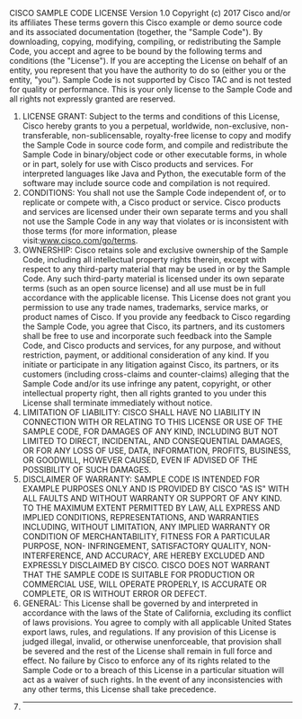 CISCO SAMPLE CODE LICENSE Version 1.0 Copyright (c) 2017 Cisco and/or its affiliates
These terms govern this Cisco example or demo source code and its associated documentation (together, the "Sample Code"). By downloading, copying, modifying, compiling, or redistributing the Sample Code, you accept and agree to be bound by the following terms and conditions (the "License"). If you are accepting the License on behalf of an entity, you represent that you have the authority to do so (either you or the entity, "you"). Sample Code is not supported by Cisco TAC and is not tested for quality or performance. This is your only license to the Sample Code and all rights not expressly granted are reserved.
1.	LICENSE GRANT: Subject to the terms and conditions of this License, Cisco hereby grants to you a perpetual, worldwide, non-exclusive, non- transferable, non-sublicensable, royalty-free license to copy and modify the Sample Code in source code form, and compile and redistribute the Sample Code in binary/object code or other executable forms, in whole or in part, solely for use with Cisco products and services. For interpreted languages like Java and Python, the executable form of the software may include source code and compilation is not required.
2.	CONDITIONS: You shall not use the Sample Code independent of, or to replicate or compete with, a Cisco product or service. Cisco products and services are licensed under their own separate terms and you shall not use the Sample Code in any way that violates or is inconsistent with those terms (for more information, please visit:www.cisco.com/go/terms.
3.	OWNERSHIP: Cisco retains sole and exclusive ownership of the Sample Code, including all intellectual property rights therein, except with respect to any third-party material that may be used in or by the Sample Code. Any such third-party material is licensed under its own separate terms (such as an open source license) and all use must be in full accordance with the applicable license. This License does not grant you permission to use any trade names, trademarks, service marks, or product names of Cisco. If you provide any feedback to Cisco regarding the Sample Code, you agree that Cisco, its partners, and its customers shall be free to use and incorporate such feedback into the Sample Code, and Cisco products and services, for any purpose, and without restriction, payment, or additional consideration of any kind. If you initiate or participate in any litigation against Cisco, its partners, or its customers (including cross-claims and counter-claims) alleging that the Sample Code and/or its use infringe any patent, copyright, or other intellectual property right, then all rights granted to you under this License shall terminate immediately without notice.
4.	LIMITATION OF LIABILITY: CISCO SHALL HAVE NO LIABILITY IN CONNECTION WITH OR RELATING TO THIS LICENSE OR USE OF THE SAMPLE CODE, FOR DAMAGES OF ANY KIND, INCLUDING BUT NOT LIMITED TO DIRECT, INCIDENTAL, AND CONSEQUENTIAL DAMAGES, OR FOR ANY LOSS OF USE, DATA, INFORMATION, PROFITS, BUSINESS, OR GOODWILL, HOWEVER CAUSED, EVEN IF ADVISED OF THE POSSIBILITY OF SUCH DAMAGES.
5.	DISCLAIMER OF WARRANTY: SAMPLE CODE IS INTENDED FOR EXAMPLE PURPOSES ONLY AND IS PROVIDED BY CISCO "AS IS" WITH ALL FAULTS AND WITHOUT WARRANTY OR SUPPORT OF ANY KIND. TO THE MAXIMUM EXTENT PERMITTED BY LAW, ALL EXPRESS AND IMPLIED CONDITIONS, REPRESENTATIONS, AND WARRANTIES INCLUDING, WITHOUT LIMITATION, ANY IMPLIED WARRANTY OR CONDITION OF MERCHANTABILITY, FITNESS FOR A PARTICULAR PURPOSE, NON- INFRINGEMENT, SATISFACTORY QUALITY, NON-INTERFERENCE, AND ACCURACY, ARE HEREBY EXCLUDED AND EXPRESSLY DISCLAIMED BY CISCO. CISCO DOES NOT WARRANT THAT THE SAMPLE CODE IS SUITABLE FOR PRODUCTION OR COMMERCIAL USE, WILL OPERATE PROPERLY, IS ACCURATE OR COMPLETE, OR IS WITHOUT ERROR OR DEFECT.
6.	GENERAL: This License shall be governed by and interpreted in accordance with the laws of the State of California, excluding its conflict of laws provisions. You agree to comply with all applicable United States export laws, rules, and regulations. If any provision of this License is judged illegal, invalid, or otherwise unenforceable, that provision shall be severed and the rest of the License shall remain in full force and effect. No failure by Cisco to enforce any of its rights related to the Sample Code or to a breach of this License in a particular situation will act as a waiver of such rights. In the event of any inconsistencies with any other terms, this License shall take precedence.
7.	---------------
